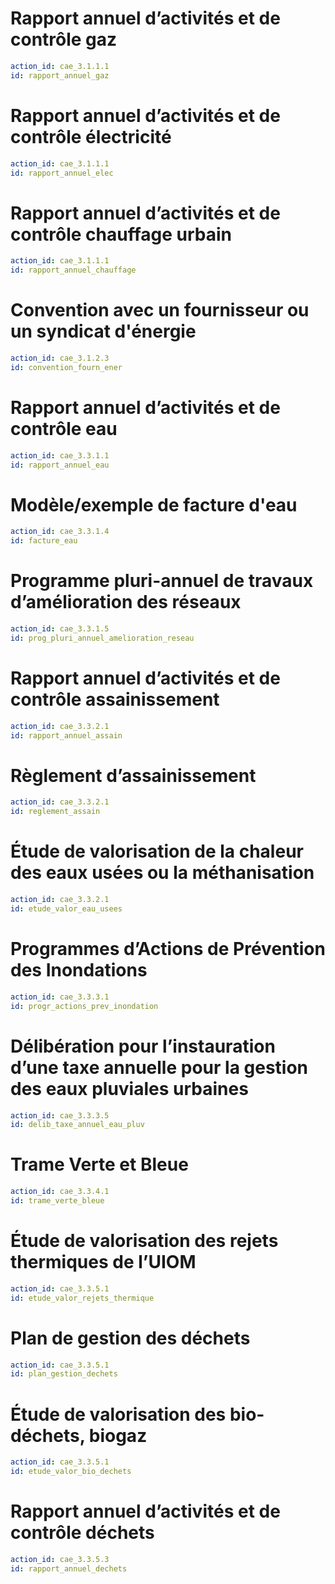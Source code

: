 # Rapport annuel d’activités et de contrôle gaz
```yaml
action_id: cae_3.1.1.1
id: rapport_annuel_gaz
```

# Rapport annuel d’activités et de contrôle électricité
```yaml
action_id: cae_3.1.1.1
id: rapport_annuel_elec
```

# Rapport annuel d’activités et de contrôle chauffage urbain
```yaml
action_id: cae_3.1.1.1
id: rapport_annuel_chauffage
```

# Convention avec un fournisseur ou un syndicat d'énergie
```yaml
action_id: cae_3.1.2.3
id: convention_fourn_ener
```

# Rapport annuel d’activités et de contrôle eau
```yaml
action_id: cae_3.3.1.1
id: rapport_annuel_eau
```

# Modèle/exemple de facture d'eau
```yaml
action_id: cae_3.3.1.4
id: facture_eau
```

# Programme pluri-annuel de travaux d’amélioration des réseaux
```yaml
action_id: cae_3.3.1.5
id: prog_pluri_annuel_amelioration_reseau
```

# Rapport annuel d’activités et de contrôle assainissement
```yaml
action_id: cae_3.3.2.1
id: rapport_annuel_assain
```

# Règlement d’assainissement
```yaml
action_id: cae_3.3.2.1
id: reglement_assain
```

# Étude de valorisation de la chaleur des eaux usées ou la méthanisation
```yaml
action_id: cae_3.3.2.1
id: etude_valor_eau_usees
```

# Programmes d’Actions de Prévention des Inondations
```yaml
action_id: cae_3.3.3.1
id: progr_actions_prev_inondation
```

# Délibération pour l’instauration d’une taxe annuelle pour la gestion des eaux pluviales urbaines
```yaml
action_id: cae_3.3.3.5
id: delib_taxe_annuel_eau_pluv
```

# Trame Verte et Bleue
```yaml
action_id: cae_3.3.4.1
id: trame_verte_bleue
```

# Étude de valorisation des rejets thermiques de l’UIOM
```yaml
action_id: cae_3.3.5.1
id: etude_valor_rejets_thermique
```

# Plan de gestion des déchets
```yaml
action_id: cae_3.3.5.1
id: plan_gestion_dechets
```

# Étude de valorisation des bio-déchets, biogaz
```yaml
action_id: cae_3.3.5.1
id: etude_valor_bio_dechets
```

# Rapport annuel d’activités et de contrôle déchets
```yaml
action_id: cae_3.3.5.3
id: rapport_annuel_dechets
```
